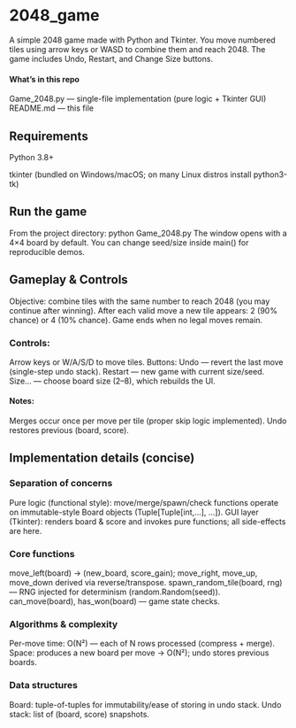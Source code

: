 # 2048_game
A simple 2048 game made with Python and Tkinter. You move numbered tiles using arrow keys or WASD to combine them and reach 2048. The game includes Undo, Restart, and Change Size buttons.

 #### What’s in this repo

 Game_2048.py — single-file implementation (pure logic + Tkinter GUI)
 README.md — this file

## Requirements
 Python 3.8+
 
 tkinter (bundled on Windows/macOS; on many Linux distros install python3-tk)

## Run the game
 From the project directory:
 python Game_2048.py
 The window opens with a 4×4 board by default. You can change seed/size inside main() for reproducible demos.

## Gameplay & Controls

Objective: combine tiles with the same number to reach 2048 (you may continue after winning).
After each valid move a new tile appears: 2 (90% chance) or 4 (10% chance).
Game ends when no legal moves remain.
### Controls:
 Arrow keys or W/A/S/D to move tiles. 
 Buttons: 
 Undo — revert the last move (single-step undo stack). 
 Restart — new game with current size/seed. 
 Size... — choose board size (2–8), which rebuilds the UI. 
 #### Notes: 
 Merges occur once per move per tile (proper skip logic implemented).
 Undo restores previous (board, score). 

## Implementation details (concise)
### Separation of concerns
Pure logic (functional style): move/merge/spawn/check functions operate on immutable-style Board objects (Tuple[Tuple[int,...], ...]).
GUI layer (Tkinter): renders board & score and invokes pure functions; all side-effects are here.
### Core functions
move_left(board) -> (new_board, score_gain); move_right, move_up, move_down derived via reverse/transpose.
spawn_random_tile(board, rng) — RNG injected for determinism (random.Random(seed)).
can_move(board), has_won(board) — game state checks.
### Algorithms & complexity
Per-move time: O(N²) — each of N rows processed (compress + merge).
Space: produces a new board per move → O(N²); undo stores previous boards.
### Data structures
Board: tuple-of-tuples for immutability/ease of storing in undo stack.
Undo stack: list of (board, score) snapshots.
